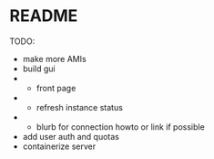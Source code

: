 # README

TODO:
* make more AMIs
* build gui
* * front page
* * refresh instance status
* * blurb for connection howto or link if possible
* add user auth and quotas
* containerize server
